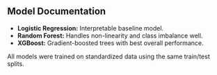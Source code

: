 ## Model Documentation

- **Logistic Regression:** Interpretable baseline model.
- **Random Forest:** Handles non-linearity and class imbalance well.
- **XGBoost:** Gradient-boosted trees with best overall performance.

All models were trained on standardized data using the same train/test splits.
